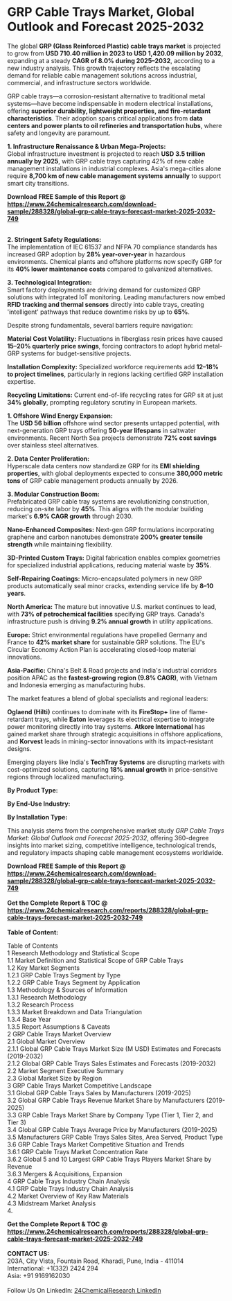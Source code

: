<h1>GRP Cable Trays Market, Global Outlook and Forecast 2025-2032</h1><p>The global <strong>GRP (Glass Reinforced Plastic) cable trays market</strong> is projected to grow from <strong>USD 710.40 million in 2023 to USD 1,420.09 million by 2032</strong>, expanding at a steady <strong>CAGR of 8.0% during 2025–2032</strong>, according to a new industry analysis. This growth trajectory reflects the escalating demand for reliable cable management solutions across industrial, commercial, and infrastructure sectors worldwide.</p><p>GRP cable trays—a corrosion-resistant alternative to traditional metal systems—have become indispensable in modern electrical installations, offering <strong>superior durability, lightweight properties, and fire-retardant characteristics</strong>. Their adoption spans critical applications from <strong>data centers and power plants to oil refineries and transportation hubs</strong>, where safety and longevity are paramount.</p><p><strong>1. Infrastructure Renaissance &amp; Urban Mega-Projects:</strong><br>
Global infrastructure investment is projected to reach <strong>USD 3.5 trillion annually by 2025</strong>, with GRP cable trays capturing 42% of new cable management installations in industrial complexes. Asia's mega-cities alone require <strong>8,700 km of new cable management systems annually</strong> to support smart city transitions.</p><div><b>Download FREE Sample of this Report @ 
            <a href="https://www.24chemicalresearch.com/download-sample/288328/global-grp-cable-trays-forecast-market-2025-2032-749">
            https://www.24chemicalresearch.com/download-sample/288328/global-grp-cable-trays-forecast-market-2025-2032-749</a></b></div><br><p><strong>2. Stringent Safety Regulations:</strong><br>
The implementation of IEC 61537 and NFPA 70 compliance standards has increased GRP adoption by <strong>28% year-over-year</strong> in hazardous environments. Chemical plants and offshore platforms now specify GRP for its <strong>40% lower maintenance costs</strong> compared to galvanized alternatives.</p><p><strong>3. Technological Integration:</strong><br>
Smart factory deployments are driving demand for customized GRP solutions with integrated IoT monitoring. Leading manufacturers now embed <strong>RFID tracking and thermal sensors</strong> directly into cable trays, creating 'intelligent' pathways that reduce downtime risks by up to <strong>65%</strong>.</p><p>Despite strong fundamentals, several barriers require navigation:</p><p><strong>Material Cost Volatility:</strong> Fluctuations in fiberglass resin prices have caused <strong>15–20% quarterly price swings</strong>, forcing contractors to adopt hybrid metal-GRP systems for budget-sensitive projects.</p><p><strong>Installation Complexity:</strong> Specialized workforce requirements add <strong>12–18% to project timelines</strong>, particularly in regions lacking certified GRP installation expertise.</p><p><strong>Recycling Limitations:</strong> Current end-of-life recycling rates for GRP sit at just <strong>34% globally</strong>, prompting regulatory scrutiny in European markets.</p><p><strong>1. Offshore Wind Energy Expansion:</strong><br>
The <strong>USD 56 billion</strong> offshore wind sector presents untapped potential, with next-generation GRP trays offering <strong>50-year lifespans</strong> in saltwater environments. Recent North Sea projects demonstrate <strong>72% cost savings</strong> over stainless steel alternatives.</p><p><strong>2. Data Center Proliferation:</strong><br>
Hyperscale data centers now standardize GRP for its <strong>EMI shielding properties</strong>, with global deployments expected to consume <strong>380,000 metric tons</strong> of GRP cable management products annually by 2026.</p><p><strong>3. Modular Construction Boom:</strong><br>
Prefabricated GRP cable tray systems are revolutionizing construction, reducing on-site labor by <strong>45%</strong>. This aligns with the modular building market's <strong>6.9% CAGR growth</strong> through 2030.</p><p><strong>Nano-Enhanced Composites:</strong> Next-gen GRP formulations incorporating graphene and carbon nanotubes demonstrate <strong>200% greater tensile strength</strong> while maintaining flexibility.</p><p><strong>3D-Printed Custom Trays:</strong> Digital fabrication enables complex geometries for specialized industrial applications, reducing material waste by <strong>35%</strong>.</p><p><strong>Self-Repairing Coatings:</strong> Micro-encapsulated polymers in new GRP products automatically seal minor cracks, extending service life by <strong>8–10 years</strong>.</p><p><strong>North America:</strong> The mature but innovative U.S. market continues to lead, with <strong>73% of petrochemical facilities</strong> specifying GRP trays. Canada's infrastructure push is driving <strong>9.2% annual growth</strong> in utility applications.</p><p><strong>Europe:</strong> Strict environmental regulations have propelled Germany and France to <strong>42% market share</strong> for sustainable GRP solutions. The EU's Circular Economy Action Plan is accelerating closed-loop material innovations.</p><p><strong>Asia-Pacific:</strong> China's Belt &amp; Road projects and India's industrial corridors position APAC as the <strong>fastest-growing region (9.8% CAGR)</strong>, with Vietnam and Indonesia emerging as manufacturing hubs.</p><p>The market features a blend of global specialists and regional leaders:</p><p><strong>Oglaend (Hilti)</strong> continues to dominate with its <strong>FireStop+</strong> line of flame-retardant trays, while <strong>Eaton</strong> leverages its electrical expertise to integrate power monitoring directly into tray systems. <strong>Atkore International</strong> has gained market share through strategic acquisitions in offshore applications, and <strong>Korvest</strong> leads in mining-sector innovations with its impact-resistant designs.</p><p>Emerging players like India's <strong>TechTray Systems</strong> are disrupting markets with cost-optimized solutions, capturing <strong>18% annual growth</strong> in price-sensitive regions through localized manufacturing.</p><p><strong>By Product Type:</strong></p><p><strong>By End-Use Industry:</strong></p><p><strong>By Installation Type:</strong></p><p>This analysis stems from the comprehensive market study <em>GRP Cable Trays Market: Global Outlook and Forecast 2025-2032</em>, offering 360-degree insights into market sizing, competitive intelligence, technological trends, and regulatory impacts shaping cable management ecosystems worldwide.</p><div><b>Download FREE Sample of this Report @ 
            <a href="https://www.24chemicalresearch.com/download-sample/288328/global-grp-cable-trays-forecast-market-2025-2032-749">
            https://www.24chemicalresearch.com/download-sample/288328/global-grp-cable-trays-forecast-market-2025-2032-749</a></b></div><br><div><b>Get the Complete Report & TOC @ 
            <a href="https://www.24chemicalresearch.com/reports/288328/global-grp-cable-trays-forecast-market-2025-2032-749">
            https://www.24chemicalresearch.com/reports/288328/global-grp-cable-trays-forecast-market-2025-2032-749</a></b></div><br>
            <b>Table of Content:</b><p>Table of Contents<br />
1 Research Methodology and Statistical Scope<br />
1.1 Market Definition and Statistical Scope of GRP Cable Trays<br />
1.2 Key Market Segments<br />
1.2.1 GRP Cable Trays Segment by Type<br />
1.2.2 GRP Cable Trays Segment by Application<br />
1.3 Methodology & Sources of Information<br />
1.3.1 Research Methodology<br />
1.3.2 Research Process<br />
1.3.3 Market Breakdown and Data Triangulation<br />
1.3.4 Base Year<br />
1.3.5 Report Assumptions & Caveats<br />
2 GRP Cable Trays Market Overview<br />
2.1 Global Market Overview<br />
2.1.1 Global GRP Cable Trays Market Size (M USD) Estimates and Forecasts (2019-2032)<br />
2.1.2 Global GRP Cable Trays Sales Estimates and Forecasts (2019-2032)<br />
2.2 Market Segment Executive Summary<br />
2.3 Global Market Size by Region<br />
3 GRP Cable Trays Market Competitive Landscape<br />
3.1 Global GRP Cable Trays Sales by Manufacturers (2019-2025)<br />
3.2 Global GRP Cable Trays Revenue Market Share by Manufacturers (2019-2025)<br />
3.3 GRP Cable Trays Market Share by Company Type (Tier 1, Tier 2, and Tier 3)<br />
3.4 Global GRP Cable Trays Average Price by Manufacturers (2019-2025)<br />
3.5 Manufacturers GRP Cable Trays Sales Sites, Area Served, Product Type<br />
3.6 GRP Cable Trays Market Competitive Situation and Trends<br />
3.6.1 GRP Cable Trays Market Concentration Rate<br />
3.6.2 Global 5 and 10 Largest GRP Cable Trays Players Market Share by Revenue<br />
3.6.3 Mergers & Acquisitions, Expansion<br />
4 GRP Cable Trays Industry Chain Analysis<br />
4.1 GRP Cable Trays Industry Chain Analysis<br />
4.2 Market Overview of Key Raw Materials<br />
4.3 Midstream Market Analysis<br />
4.</p><div><b>Get the Complete Report & TOC @ 
            <a href="https://www.24chemicalresearch.com/reports/288328/global-grp-cable-trays-forecast-market-2025-2032-749">
            https://www.24chemicalresearch.com/reports/288328/global-grp-cable-trays-forecast-market-2025-2032-749</a></b></div><br><b>CONTACT US:</b><br>
            203A, City Vista, Fountain Road, Kharadi, Pune, India - 411014<br>
            International: +1(332) 2424 294<br>
            Asia: +91 9169162030 <br><br>
            Follow Us On LinkedIn: <a href="https://www.linkedin.com/company/24chemicalresearch/">24ChemicalResearch LinkedIn</a>